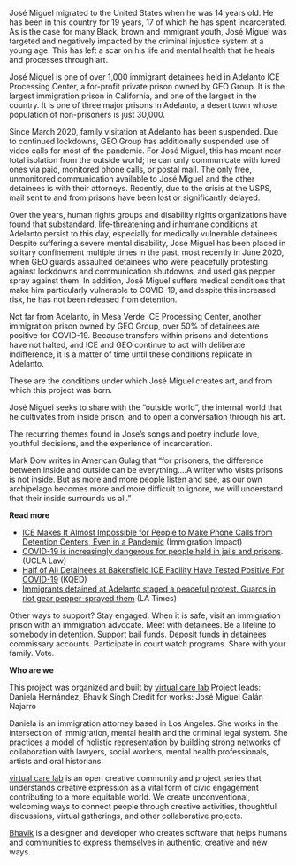 José Miguel migrated to the United States when he was 14 years old. He has been in this country for 19 years, 17 of which he has spent incarcerated. As is the case for many Black, brown and immigrant youth, José Miguel was targeted and negatively impacted by the criminal injustice system at a young age. This has left a scar on his life and mental health that he heals and processes through art.

José Miguel is one of over 1,000 immigrant detainees held in Adelanto ICE Processing Center, a for-profit private prison owned by GEO Group. It is the largest immigration prison in California, and one of the largest in the country. It is one of three major prisons in Adelanto, a desert town whose population of non-prisoners is just 30,000.

Since March 2020, family visitation at Adelanto has been suspended. Due to continued lockdowns, GEO Group has additionally suspended use of video calls for most of the pandemic. For José Miguel, this has meant near-total isolation from the outside world; he can only communicate with loved ones via paid, monitored phone calls, or postal mail. The only free, unmonitored communication available to José Miguel and the other detainees is with their attorneys. Recently, due to the crisis at the USPS, mail sent to and from prisons have been lost or significantly delayed.

Over the years, human rights groups and disability rights organizations have found that substandard, life-threatening and inhumane conditions at Adelanto persist to this day, especially for medically vulnerable detainees. Despite suffering a severe mental disability, José Miguel has been placed in solitary confinement multiple times in the past, most recently in June 2020, when GEO guards assaulted detainees who were peacefully protesting against lockdowns and communication shutdowns, and used gas pepper spray against them. In addition, José Miguel suffers medical conditions that make him particularly vulnerable to COVID-19, and despite this increased risk, he has not been released from detention.

Not far from Adelanto, in Mesa Verde ICE Processing Center, another immigration prison owned by GEO Group, over 50% of detainees are positive for COVID-19. Because transfers within prisons and detentions have not halted, and ICE and GEO continue to act with deliberate indifference, it is a matter of time until these conditions replicate in Adelanto.

These are the conditions under which José Miguel creates art, and from which this project was born.

José Miguel seeks to share with the “outside world”, the internal world that he cultivates from inside prison, and to open a conversation through his art.

The recurring themes found in Jose’s songs and poetry include love, youthful decisions, and the experience of incarceration.

Mark Dow writes in American Gulag that “for prisoners, the difference between inside and outside can be everything….A writer who visits prisons is not inside. But as more and more people listen and see, as our own archipelago becomes more and more difficult to ignore, we will understand that their inside surrounds us all.”

**Read more**

- [ICE Makes It Almost Impossible for People to Make Phone Calls from Detention Centers, Even in a Pandemic](https://immigrationimpact.com/2020/08/27/ice-phone-calls/?emci=74f11c33-44e9-ea11-8b03-00155d0394bb&emdi=f13c0f2f-ccea-ea11-8b03-00155d0394bb&ceid=8885589#.X0klMn6Sk2w) (Immigration Impact)
- [COVID-19 is increasingly dangerous for people held in jails and prisons](https://law.ucla.edu/academics/centers/criminal-justice-program/ucla-covid-19-behind-bars-data-project). (UCLA Law)
- [Half of All Detainees at Bakersfield ICE Facility Have Tested Positive For COVID-19](https://www.kqed.org/news/11833925/half-of-all-detainees-at-bakersfield-ice-facility-have-tested-positive-for-covid-19) (KQED)
- [Immigrants detained at Adelanto staged a peaceful protest. Guards in riot gear pepper-sprayed them](https://www.latimes.com/california/story/2020-06-26/immigrants-detained-at-adelanto-staged-a-peaceful-protest-guards-in-riot-gear-pepper-sprayed-them) (LA Times)

Other ways to support? Stay engaged. When it is safe, visit an immigration prison with an immigration advocate. Meet with detainees. Be a lifeline to somebody in detention. Support bail funds. Deposit funds in detainees commissary accounts. Participate in court watch programs. Share with your family. Vote.

**Who are we**

This project was organized and built by [virtual care lab](https://virtualcarelab.com/about)
Project leads: Daniela Hernández, Bhavik Singh
Credit for works: José Miguel Galán Najarro

Daniela is an immigration attorney based in Los Angeles. She works in the intersection of immigration, mental health and the criminal legal system. She practices a model of holistic representation by building strong networks of collaboration with lawyers, social workers, mental health professionals, artists and oral historians.

[virtual care lab](https://virtualcarelab.com/about) is an open creative community and project series that understands creative expression as a vital form of civic engagement contributing to a more equitable world. We create unconventional, welcoming ways to connect people through creative activities, thoughtful discussions, virtual gatherings, and other collaborative projects.

[Bhavik](bhaviksingh.com) is a designer and developer who creates software that helps humans and communities to express themselves in authentic, creative and new ways.

